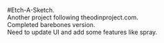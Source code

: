 #Etch-A-Sketch.  
Another project following theodinproject.com.   
Completed barebones version.   
Need to update UI and add some features like spray.
